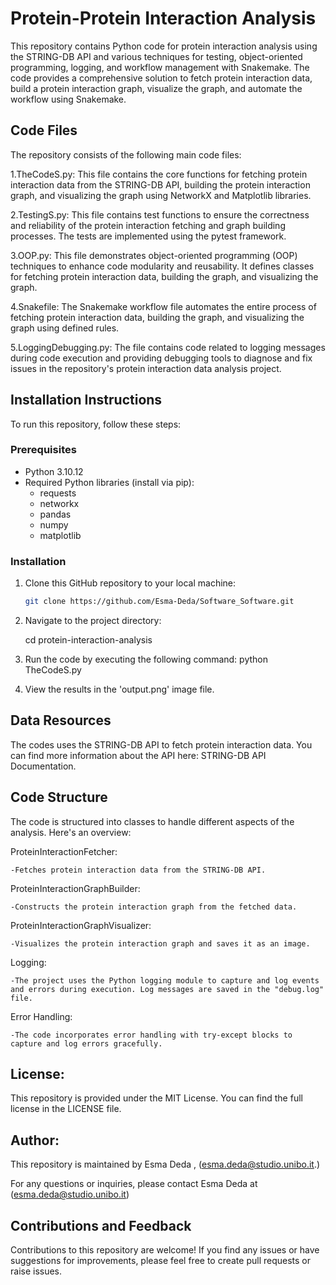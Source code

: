 # **Protein-Protein Interaction Analysis**

This repository contains Python code for protein interaction analysis using the STRING-DB API and various techniques for testing, object-oriented programming, logging, and workflow management with Snakemake. The code provides a comprehensive solution to fetch protein interaction data, build a protein interaction graph, visualize the graph, and automate the workflow using Snakemake.

## **Code Files**
The repository consists of the following main code files:

1.TheCodeS.py: This file contains the core functions for fetching protein interaction data from the STRING-DB API, building the protein interaction graph, and visualizing the graph using NetworkX and Matplotlib libraries.

2.TestingS.py: This file contains test functions to ensure the correctness and reliability of the protein interaction fetching and graph building processes. The tests are implemented using the pytest framework.

3.OOP.py: This file demonstrates object-oriented programming (OOP) techniques to enhance code modularity and reusability. It defines classes for fetching protein interaction data, building the graph, and visualizing the graph.

4.Snakefile: The Snakemake workflow file automates the entire process of fetching protein interaction data, building the graph, and visualizing the graph using defined rules.

5.LoggingDebugging.py: The file contains code related to logging messages during code execution and providing debugging tools to diagnose and fix issues in the repository's protein interaction data analysis project.


## **Installation Instructions**

To run this repository, follow these steps:

### Prerequisites
- Python 3.10.12
- Required Python libraries (install via pip):
  - requests
  - networkx
  - pandas
  - numpy
  - matplotlib

### Installation
1. Clone this GitHub repository to your local machine:
   ```bash
   git clone https://github.com/Esma-Deda/Software_Software.git

2. Navigate to the project directory:

   cd protein-interaction-analysis

3. Run the code by executing the following command:
    python TheCodeS.py

4. View the results in the 'output.png' image file.


## **Data Resources**

The codes uses the STRING-DB API to fetch protein interaction data. You can find more information about the API here: STRING-DB API Documentation.

## **Code Structure**

The code is structured into classes to handle different aspects of the analysis. Here's an overview:

ProteinInteractionFetcher:

    -Fetches protein interaction data from the STRING-DB API.

ProteinInteractionGraphBuilder:

    -Constructs the protein interaction graph from the fetched data.

ProteinInteractionGraphVisualizer:

    -Visualizes the protein interaction graph and saves it as an image.

Logging:

    -The project uses the Python logging module to capture and log events and errors during execution. Log messages are saved in the "debug.log" file.

Error Handling:

    -The code incorporates error handling with try-except blocks to capture and log errors gracefully.


## **License:**

This repository is provided under the MIT License. You can find the full license in the LICENSE file.


## **Author:**

This repository is maintained by Esma Deda ,
(esma.deda@studio.unibo.it.)

For any questions or inquiries, please contact Esma Deda at (esma.deda@studio.unibo.it)

## **Contributions and Feedback**

Contributions to this repository are welcome! If you find any issues or have suggestions for improvements, please feel free to create pull requests or raise issues.

